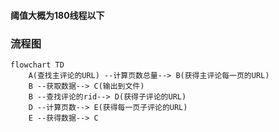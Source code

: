 #### 阈值大概为180线程以下



### 流程图
```mermaid
flowchart TD
    A(查找主评论的URL) --计算页数总量--> B(获得主评论每一页的URL)
    B --获取数据--> C(输出到文件)
    B --查找评论的rid--> D(获得子评论的URL)
    D --计算页数--> E(获得每一页子评论的URL)
    E --获得数据--> C
    
```


    

    
            